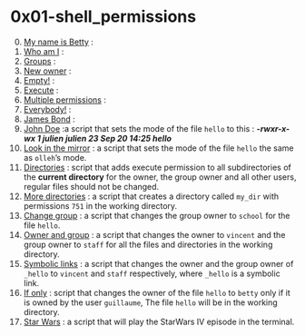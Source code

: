 # 0x01-shell_permissions

0. [My name is Betty](./0-iam_betty) :  
1. [Who am I](./1-who_am_i) :  
2. [Groups](./2-groups) :  
3. [New owner](./3-new_owner) :  
4. [Empty!](./4-empty) :  
5. [Execute](./5-execute) :  
6. [Multiple permissions](./6-multiple_permissions) :  
7. [Everybody!](./7-everybody) :  
8. [James Bond](./8-James_Bond) :  
9. [John Doe](./9-John_Doe) :a script that sets the mode of the file `hello` to this : ***-rwxr-x-wx 1 julien julien 23 Sep 20 14:25 hello***  
10. [Look in the mirror](./10-mirror_permissions) : a script that sets the mode of the file `hello` the same as `olleh`’s mode.  
11. [Directories](./11-directories_permissions) : script that adds execute permission to all subdirectories of the **current directory** for the owner, the group owner and all other users, regular files should not be changed.  
12. [More directories](./12-directory_permissions) : a script that creates a directory called `my_dir` with permissions `751` in the working directory.  
13. [Change group](./13-change_group) : a script that changes the group owner to `school` for the file `hello`.  
14. [Owner and group](./100-change_owner_and_group) : a script that changes the owner to `vincent` and the group owner to `staff` for all the files and directories in the working directory.  
15. [Symbolic links](./101-symbolic_link_permissions) : a script that changes the owner and the group owner of `_hello` to `vincent` and `staff` respectively, where `_hello` is a symbolic link.  
16. [If only](./102-if_only) : script that changes the owner of the file `hello` to `betty` only if it is owned by the user `guillaume`, The file `hello` will be in the working directory.  
17. [Star Wars](./103-Star_Wars) : a script that will play the StarWars IV episode in the terminal.  
